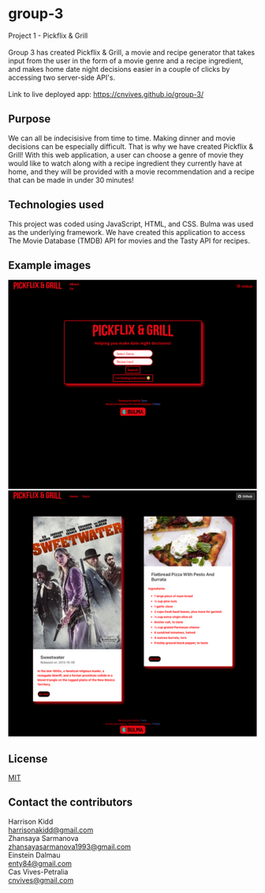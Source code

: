 # group-3
Project 1 - Pickflix & Grill
<br>
<br>
Group 3 has created Pickflix & Grill, a movie and recipe generator that takes input from the user in the form of a movie genre and a recipe ingredient, and makes home date night decisions easier in a couple of clicks by accessing two server-side API's.
<br>
<br>
Link to live deployed app:  https://cnvives.github.io/group-3/

## Purpose
We can all be indecisisive from time to time.  Making dinner and movie decisions can be especially difficult.  That is why we have created Pickflix & Grill!  With this web application, a user can choose a genre of movie they would like to watch along with a recipe ingredient they currently have at home, and they will be provided with a movie recommendation and a recipe that can be made in under 30 minutes!

## Technologies used
This project was coded using JavaScript, HTML, and CSS.  Bulma was used as the underlying framework.  We have created this application to access The Movie Database (TMDB) API for movies and the Tasty API for recipes.

## Example images
![LandingPageExample](./assets/images/LandingPageEx.png)
![ResultsPageExample](./assets/images/ResultsPageEx2.png)

## License
[MIT](https://choosealicense.com/licenses/mit/)
<br>

## Contact the contributors
Harrison Kidd <br>
harrisonakidd@gmail.com
<br>
Zhansaya Sarmanova <br>
zhansayasarmanova1993@gmail.com 
<br>
Einstein Dalmau <br>
enty84@gmail.com <br>
Cas Vives-Petralia <br>
cnvives@gmail.com <br>

